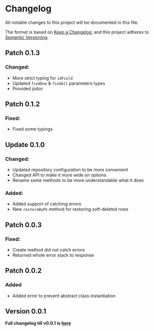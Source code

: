 # Changelog

All notable changes to this project will be documented in this file.

The format is based on [Keep a Changelog](https://keepachangelog.com/en/1.1.0/),
and this project adheres to [Semantic Versioning](https://semver.org/spec/v2.0.0.html).

## Patch 0.1.3
### Changed:
* More strict typing for `idField`
* Updated `findOne` & `findAll` parameters types
* Provided jsdoc

## Patch 0.1.2
### Fixed:
* Fixed some typings

## Update 0.1.0
### Changed:
* Updated repository configuration to be more convenient
* Changed API to make it more wide on options
* Rename some methods to be more understandable what it does

### Added:
* Added support of catching errors
* New `restoreByPk` method for restoring soft-deleted rows

## Patch 0.0.3
### Fixed:
* Create method did not catch errors
* Returned whole error stack to response

## Patch 0.0.2
### Added
* Added error to prevent abstract class instantiation

## Version 0.0.1
**Full changelog till v0.0.1 is [here](https://github.com/stbestichhh/nest-sequelize-repository/pull/1)**
